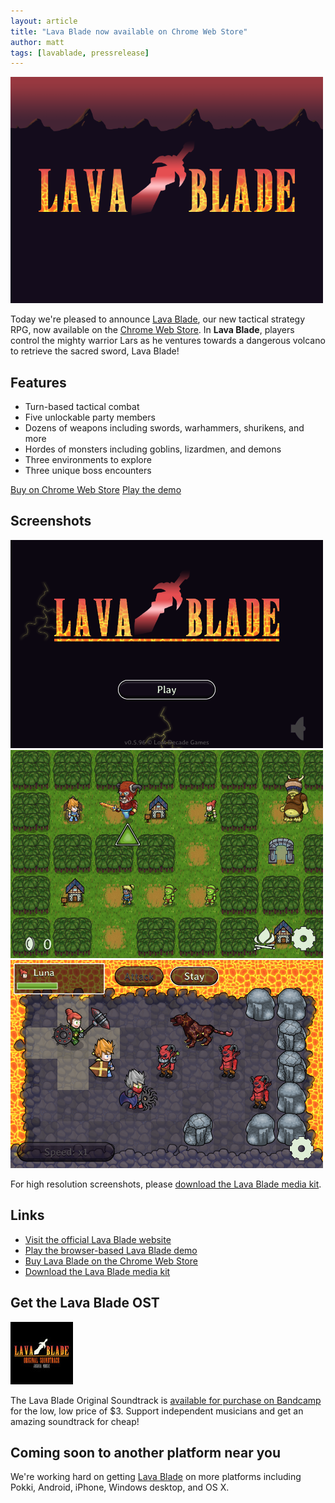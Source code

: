 ```yaml
---
layout: article
title: "Lava Blade now available on Chrome Web Store"
author: matt
tags: [lavablade, pressrelease]
---
```

<div class="full-frame">
	<a href="http://www.lavablade.com/">
		<img alt="Lava Blade" src="/media/images/posts/lava_blade/release.png">
	</a>
</div>

Today we're pleased to announce [Lava Blade][1], our new tactical strategy RPG, now available on the [Chrome Web Store][3]. In **Lava Blade**, players control the mighty warrior Lars as he ventures towards a dangerous volcano to retrieve the sacred sword, Lava Blade!

## Features

* Turn-based tactical combat
* Five unlockable party members
* Dozens of weapons including swords, warhammers, shurikens, and more
* Hordes of monsters including goblins, lizardmen, and demons
* Three environments to explore
* Three unique boss encounters

<a class="button action-accept" href="https://chrome.google.com/webstore/detail/lava-blade/ijpimhdpcjdmokpmpahbnfigfdfmcgmn">Buy on Chrome Web Store</a>
<a class="button action-default" href="http://lavablade.lostdecadegames.com/">Play the demo</a>

## Screenshots

<div class="full-frame">
	<a href="http://www.lavablade.com/">
		<img alt="Lava Blade" src="/media/images/posts/lava_blade/screenshots/title.png">
	</a>
</div>

<div class="full-frame">
	<a href="http://www.lavablade.com/">
		<img alt="Lava Blade" src="/media/images/posts/lava_blade/screenshots/overworldForest.png">
	</a>
</div>

<div class="full-frame">
	<a href="http://www.lavablade.com/">
		<img alt="Lava Blade" src="/media/images/posts/lava_blade/screenshots/volcanoBattle.png">
	</a>
</div>

For high resolution screenshots, please [download the Lava Blade media kit][5].

## Links

* [Visit the official Lava Blade website][1]
* [Play the browser-based Lava Blade demo][2]
* [Buy Lava Blade on the Chrome Web Store][3]
* [Download the Lava Blade media kit][5]

## Get the Lava Blade OST

<a class="before" href="http://joshuamorse.bandcamp.com/album/lava-blade-original-soundtrack">
	<img alt="Lava Blade OST" src="/media/images/posts/lava_blade/ost.jpg">
</a>

The Lava Blade Original Soundtrack is [available for purchase on Bandcamp][9] for the low, low price of $3. Support independent musicians and get an amazing soundtrack for cheap!

## Coming soon to another platform near you

We're working hard on getting [Lava Blade][1] on more platforms including Pokki, Android, iPhone, Windows desktop, and OS X.

[1]: http://www.lavablade.com/
[2]: http://lavablade.lostdecadegames.com/
[3]: https://chrome.google.com/webstore/detail/lava-blade/ijpimhdpcjdmokpmpahbnfigfdfmcgmn
[5]: http://www.lavablade.com/media/lavaBladeMediaKit.zip
[9]: http://joshuamorse.bandcamp.com/album/lava-blade-original-soundtrack
